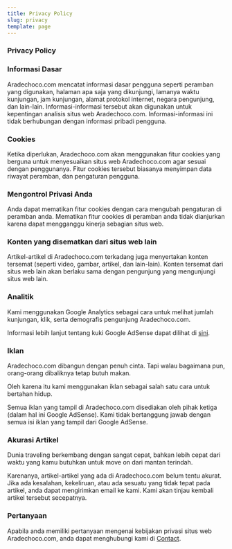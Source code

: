 ```yaml
---
title: Privacy Policy
slug: privacy
template: page
---
```


### Privacy Policy

### Informasi Dasar

Aradechoco.com mencatat informasi dasar pengguna seperti peramban yang digunakan, halaman apa saja yang dikunjungi, lamanya waktu kunjungan, jam kunjungan, alamat protokol internet, negara pengunjung, dan lain-lain. Informasi-informasi tersebut akan digunakan untuk kepentingan analisis situs web Aradechoco.com. Informasi-informasi ini tidak berhubungan dengan informasi pribadi pengguna.

### Cookies

Ketika diperlukan, Aradechoco.com akan menggunakan fitur cookies yang berguna untuk menyesuaikan situs web Aradechoco.com agar sesuai dengan penggunanya. Fitur cookies tersebut biasanya menyimpan data riwayat peramban, dan pengaturan pengguna.

### Mengontrol Privasi Anda
Anda dapat mematikan fitur cookies dengan cara mengubah pengaturan di peramban anda. Mematikan fitur cookies di peramban anda tidak dianjurkan karena dapat mengganggu kinerja sebagian situs web.

### Konten yang disematkan dari situs web lain
Artikel-artikel di Aradechoco.com terkadang juga menyertakan konten tersemat (seperti video, gambar, artikel, dan lain-lain). Konten tersemat dari situs web lain akan berlaku sama dengan pengunjung yang mengunjungi situs web lain.

### Analitik
Kami menggunakan Google Analytics sebagai cara untuk melihat jumlah kunjungan, klik, serta demografis pengunjung Aradechoco.com.

Informasi lebih lanjut tentang kuki Google AdSense dapat dilihat di [sini](https://www.google.co.id/intl/id/policies/technologies/ads/).

### Iklan
Aradechoco.com dibangun dengan penuh cinta. Tapi walau bagaimana pun, orang-orang dibaliknya tetap butuh makan.

Oleh karena itu kami menggunakan iklan sebagai salah satu cara untuk bertahan hidup.

Semua iklan yang tampil di Aradechoco.com disediakan oleh pihak ketiga (dalam hal ini Google AdSense). Kami tidak bertanggung jawab dengan semua isi iklan yang tampil dari Google AdSense.

### Akurasi Artikel
Dunia traveling berkembang dengan sangat cepat, bahkan lebih cepat dari waktu yang kamu butuhkan untuk move on dari mantan terindah.

Karenanya, artikel-artikel yang ada di Aradechoco.com belum tentu akurat. Jika ada kesalahan, kekeliruan, atau ada sesuatu yang tidak tepat pada artikel, anda dapat mengirimkan email ke kami. Kami akan tinjau kembali artikel tersebut secepatnya.

### Pertanyaan
Apabila anda memiliki pertanyaan mengenai kebijakan privasi situs web Aradechoco.com, anda dapat menghubungi kami di [Contact](https://www.aradechoco.com/contact/).
